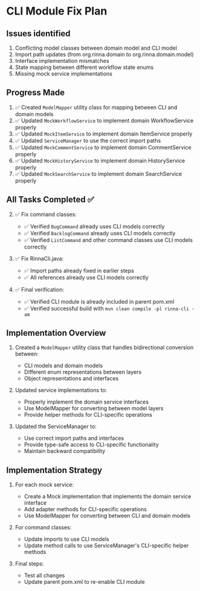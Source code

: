 # CLI Module Fix Plan

## Issues identified

1. Conflicting model classes between domain model and CLI model
2. Import path updates (from org.rinna.domain to org.rinna.domain.model)
3. Interface implementation mismatches
4. State mapping between different workflow state enums
5. Missing mock service implementations

## Progress Made

1. ✅ Created `ModelMapper` utility class for mapping between CLI and domain models
2. ✅ Updated `MockWorkflowService` to implement domain WorkflowService properly
3. ✅ Updated `MockItemService` to implement domain ItemService properly
4. ✅ Updated `ServiceManager` to use the correct import paths
5. ✅ Updated `MockCommentService` to implement domain CommentService properly
6. ✅ Updated `MockHistoryService` to implement domain HistoryService properly
7. ✅ Updated `MockSearchService` to implement domain SearchService properly

## All Tasks Completed ✅

2. ✅ Fix command classes:
   - ✅ Verified `BugCommand` already uses CLI models correctly
   - ✅ Verified `BacklogCommand` already uses CLI models correctly
   - ✅ Verified `ListCommand` and other command classes use CLI models correctly

3. ✅ Fix RinnaCli.java:
   - ✅ Import paths already fixed in earlier steps
   - ✅ All references already use CLI models correctly

4. ✅ Final verification:
   - ✅ Verified CLI module is already included in parent pom.xml
   - ✅ Verified successful build with `mvn clean compile -pl rinna-cli -am`

## Implementation Overview

1. Created a `ModelMapper` utility class that handles bidirectional conversion between:
   - CLI models and domain models
   - Different enum representations between layers
   - Object representations and interfaces

2. Updated service implementations to:
   - Properly implement the domain service interfaces
   - Use ModelMapper for converting between model layers
   - Provide helper methods for CLI-specific operations

3. Updated the ServiceManager to:
   - Use correct import paths and interfaces
   - Provide type-safe access to CLI-specific functionality
   - Maintain backward compatibility

## Implementation Strategy

1. For each mock service:
   - Create a Mock implementation that implements the domain service interface
   - Add adapter methods for CLI-specific operations
   - Use ModelMapper for converting between CLI and domain models

2. For command classes:
   - Update imports to use CLI models
   - Update method calls to use ServiceManager's CLI-specific helper methods

3. Final steps:
   - Test all changes
   - Update parent pom.xml to re-enable CLI module
